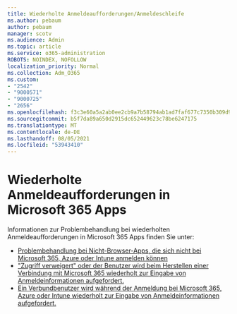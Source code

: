 ```yaml
---
title: Wiederholte Anmeldeaufforderungen/Anmeldeschleife
ms.author: pebaum
author: pebaum
manager: scotv
ms.audience: Admin
ms.topic: article
ms.service: o365-administration
ROBOTS: NOINDEX, NOFOLLOW
localization_priority: Normal
ms.collection: Adm_O365
ms.custom:
- "2542"
- "9000571"
- "9000725"
- "2656"
ms.openlocfilehash: f3c3e60a5a2ab0ee2cb9a7b58794ab1ad7faf677c7350b309d968a282db43772
ms.sourcegitcommit: b5f7da89a650d2915dc652449623c78be6247175
ms.translationtype: MT
ms.contentlocale: de-DE
ms.lasthandoff: 08/05/2021
ms.locfileid: "53943410"
---
```

# <a name="repeated-sign-in-prompts-in-microsoft-365-apps"></a>Wiederholte Anmeldeaufforderungen in Microsoft 365 Apps

Informationen zur Problembehandlung bei wiederholten Anmeldeaufforderungen in Microsoft 365 Apps finden Sie unter:

- [Problembehandlung bei Nicht-Browser-Apps, die sich nicht bei Microsoft 365, Azure oder Intune anmelden können](https://support.office.com/article/how-to-troubleshoot-non-browser-apps-that-can-t-sign-in-to-office-365-azure-or-intune-3ba1b268-66f6-462c-b0e5-070f5c2603c1)
- ["Zugriff verweigert" oder der Benutzer wird beim Herstellen einer Verbindung mit Microsoft 365 wiederholt zur Eingabe von Anmeldeinformationen aufgefordert.](https://docs.microsoft.com/office365/troubleshoot/security/access-denied-when-connect-to-office-365)
- [Ein Verbundbenutzer wird während der Anmeldung bei Microsoft 365, Azure oder Intune wiederholt zur Eingabe von Anmeldeinformationen aufgefordert.](https://docs.microsoft.com/office365/troubleshoot/authentication/federated-user-repeatedly-prompted-for-credentials)

